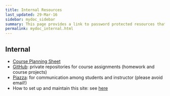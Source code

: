 ```yaml
---
title: Internal Resources
last_updated: 29-Mar-16
sidebar: mydoc_sidebar
summary: This page provides a link to password protected resources that are only accessible to students of this class.
permalink: mydoc_internal.html 
---
```


## Internal

- [Course Planning Sheet](https://goo.gl/CM96Wv)
- [GitHub](https://github.com/personal): private repositories for course assignments (homework and course projects)
- [Piazza](https://piazza.com/ucr/spring2017/gen242/home): for communication among students and instructor (please avoid email!)
- How to set up and maintain this site: see [here](https://gist.github.com/tgirke/888354f093e32743e7dfd3f37a8e5144)
